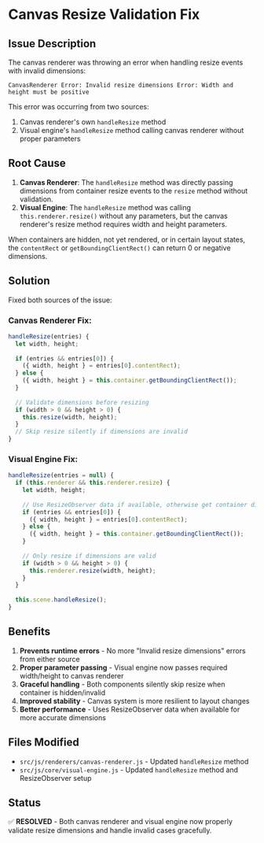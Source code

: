 # Canvas Resize Validation Fix

## Issue Description
The canvas renderer was throwing an error when handling resize events with invalid dimensions:
```
CanvasRenderer Error: Invalid resize dimensions Error: Width and height must be positive
```

This error was occurring from two sources:
1. Canvas renderer's own `handleResize` method
2. Visual engine's `handleResize` method calling canvas renderer without proper parameters

## Root Cause
1. **Canvas Renderer**: The `handleResize` method was directly passing dimensions from container resize events to the `resize` method without validation.
2. **Visual Engine**: The `handleResize` method was calling `this.renderer.resize()` without any parameters, but the canvas renderer's resize method requires width and height parameters.

When containers are hidden, not yet rendered, or in certain layout states, the `contentRect` or `getBoundingClientRect()` can return 0 or negative dimensions.

## Solution
Fixed both sources of the issue:

### Canvas Renderer Fix:
```javascript
handleResize(entries) {
  let width, height;
  
  if (entries && entries[0]) {
    ({ width, height } = entries[0].contentRect);
  } else {
    ({ width, height } = this.container.getBoundingClientRect());
  }
  
  // Validate dimensions before resizing
  if (width > 0 && height > 0) {
    this.resize(width, height);
  }
  // Skip resize silently if dimensions are invalid
}
```

### Visual Engine Fix:
```javascript
handleResize(entries = null) {
  if (this.renderer && this.renderer.resize) {
    let width, height;
    
    // Use ResizeObserver data if available, otherwise get container dimensions
    if (entries && entries[0]) {
      ({ width, height } = entries[0].contentRect);
    } else {
      ({ width, height } = this.container.getBoundingClientRect());
    }
    
    // Only resize if dimensions are valid
    if (width > 0 && height > 0) {
      this.renderer.resize(width, height);
    }
  }
  
  this.scene.handleResize();
}
```

## Benefits
1. **Prevents runtime errors** - No more "Invalid resize dimensions" errors from either source
2. **Proper parameter passing** - Visual engine now passes required width/height to canvas renderer
3. **Graceful handling** - Both components silently skip resize when container is hidden/invalid
4. **Improved stability** - Canvas system is more resilient to layout changes
5. **Better performance** - Uses ResizeObserver data when available for more accurate dimensions

## Files Modified
- `src/js/renderers/canvas-renderer.js` - Updated `handleResize` method
- `src/js/core/visual-engine.js` - Updated `handleResize` method and ResizeObserver setup

## Status
✅ **RESOLVED** - Both canvas renderer and visual engine now properly validate resize dimensions and handle invalid cases gracefully.

